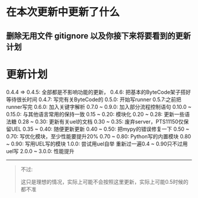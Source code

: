 # 在本次更新中更新了什么
删除无用文件
gitignore
以及你接下来将要看到的更新计划
---
# 更新计划
0.4.4 => 0.4.5: 全部都是不影响功能的更新，
0.4.6: 把基本的ByteCode架子搭好
等待很长时间
0.4.7: 写完有关ByteCode的
0.5.0: 开始写runner
0.5.7:之前把runner写完
0.6.0: 加入关键字解析
0.7.0 ~ 0.9.0: 加入部分流程控制语句
0.10.0 ~ 0.15.0: 与其他语言常用的保持一致
0.15 ~ 0.20: 模块化
0.20 ~ 0.28: 更新一些语法糖
0.28 ~ 0.30: 更新有关uel的文档
0.30 ~ 0.35: 废弃server，PTS11150仅保留UEL
0.35 ~ 0.40: 随便更新更新
0.40 ~ 0.50: 把mypy的错误修复一下
0.50 ~ 0.70: 写优化模块，至少性能要提升20%
0.70 ~ 0.80: Python写的内置模块
0.80 ~ 0.90: 写用UEL写的模块
1.0.0: 尝试用uel自举
重新过一遍0.4 ~ 0.90只不过用uel写
2.0.0 ~ 3.0.0: 性能提升

---

>不过:
>
>    这只是理想的情况，实际上可能不会按照这里更新，实际上可能0.5时候的都不准